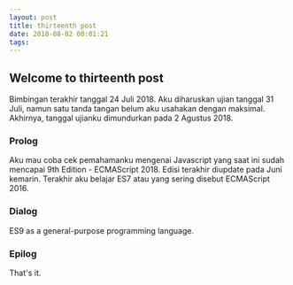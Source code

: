 ```yaml
---
layout: post
title: thirteenth post
date: 2018-08-02 00:01:21
tags:
---
```


## Welcome to thirteenth post

Bimbingan terakhir tanggal 24 Juli 2018. Aku diharuskan ujian tanggal 31 Juli, namun satu tanda tangan belum aku usahakan dengan maksimal. Akhirnya, tanggal ujianku dimundurkan pada 2 Agustus 2018.

### Prolog

Aku mau coba cek pemahamanku mengenai Javascript yang saat ini sudah mencapai 9th Edition - ECMAScript 2018. Edisi terakhir diupdate pada Juni kemarin. Terakhir aku belajar ES7 atau yang sering disebut ECMAScript 2016.

### Dialog

ES9 as a general-purpose programming language.

### Epilog

That's it.
